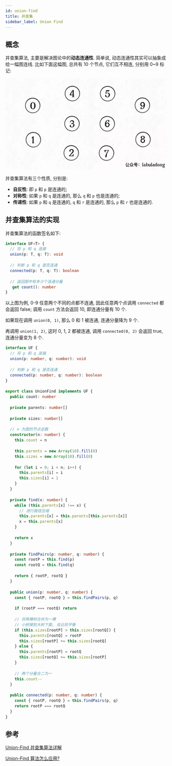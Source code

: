 ```yaml
---
id: union-find
title: 并查集
sidebar_label: Union Find
---
```


## 概念

并查集算法, 主要是解决图论中的**动态连通性**. 简单说, 动态连通性其实可以抽象成给一幅图连线. 比如下面这幅图, 总共有 10 个节点, 它们互不相连, 分别用 0~9 标记:

![union-find-1](../static/img/union-find-1.jpeg)

并查集算法有三个性质, 分别是:

- **自反性**: 即 `p` 和 `p` 是连通的;
- **对称性**: 如果 `p` 和 `q` 是连通的, 那么 `q` 和 `p` 也是连通的;
- **传递性**: 如果 `p` 和 `q` 是连通的, `q` 和 `r` 是连通的, 那么 `p` 和 `r` 也是连通的.

## 并查集算法的实现

并查集算法的函数签名如下:

```ts
interface UF<T> {
  // 将 p 和 q 连接
  union(p: T, q: T): void

  // 判断 p 和 q 是否连通
  connected(p: T, q: T): boolean

  // 返回图中有多少个连通分量
   get count(): number
}
```

以上图为例, 0-9 任意两个不同的点都不连通, 因此任意两个点调用 `connected` 都会返回 false; 调用 `count` 方法会返回 10, 即连通分量有 10 个.

如果现在调用 `union(0, 1)`, 那么 0 和 1 被连通, 连通分量降为 9 个.

再调用 `union(1, 2)`, 这时 0, 1, 2 都被连通, 调用 `connected(0, 2)` 会返回 true, 连通分量变为 8 个.

```ts
interface UF {
  // 将 p 和 q 连接
  union(p: number, q: number): void

  // 判断 p 和 q 是否连通
  connected(p: number, q: number): boolean
}

export class UnionFind implements UF {
  public count: number

  private parents: number[]

  private sizes: number[]

  // n 为图的节点总数
  constructor(n: number) {
    this.count = n

    this.parents = new Array(10).fill(0)
    this.sizes = new Array(10).fill(0)

    for (let i = 0; i < n; i++) {
      this.parents[i] = i
      this.sizes[i] = 1
    }
  }

  private find(x: number) {
    while (this.parents[x] !== x) {
      // 进行路径压缩
      this.parents[x] = this.parents[this.parents[x]]
      x = this.parents[x]
    }

    return x
  }

  private findPairs(p: number, q: number) {
    const rootP = this.find(p)
    const rootQ = this.find(q)

    return { rootP, rootQ }
  }

  public union(p: number, q: number) {
    const { rootP, rootQ } = this.findPairs(p, q)

    if (rootP === rootQ) return

    // 将两棵树合并为一棵
    // 小树接到大树下面, 会比较平衡
    if (this.sizes[rootP] > this.sizes[rootQ]) {
      this.parents[rootQ] = rootP
      this.sizes[rootP] += this.sizes[rootQ]
    } else {
      this.parents[rootP] = rootQ
      this.sizes[rootQ] += this.sizes[rootP]
    }

    // 两个分量合二为一
    this.count--
  }

  public connected(p: number, q: number) {
    const { rootP, rootQ } = this.findPairs(p, q)
    return rootP === rootQ
  }
}
```

## 参考

[Union-Find 并查集算法详解](https://mp.weixin.qq.com/s?__biz=MzAxODQxMDM0Mw==&mid=2247484751&idx=1&sn=a873c1f51d601bac17f5078c408cc3f6&chksm=9bd7fb47aca07251dd9146e745b4cc5cfdbc527abe93767691732dfba166dfc02fbb7237ddbf&scene=21#wechat_redirect)

[Union-Find 算法怎么应用?](https://mp.weixin.qq.com/s?__biz=MzAxODQxMDM0Mw==&mid=2247484759&idx=1&sn=a88337164c741b9740e50523b41b7659&chksm=9bd7fb5faca07249c15e925e596e8ab071731f0c996b1ba3e58a1b45052900a23278114f2720&scene=21#wechat_redirect)
